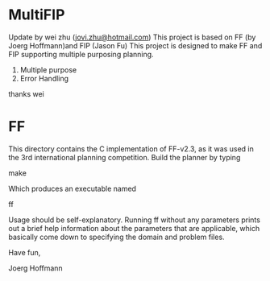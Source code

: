 MultiFIP
=============================================
Update by wei zhu (jovi.zhu@hotmail.com)
This project is based on FF (by Joerg Hoffmann)and FIP (Jason Fu)
This project is designed to make FF and FIP supporting multiple purposing planning.
1. Multiple purpose
2. Error Handling

thanks
wei





FF
=======================================

This directory contains the C implementation of FF-v2.3, as it was
used in the 3rd international planning competition. Build the planner
by typing

make

Which produces an executable named

ff

Usage should be self-explanatory. Running ff without any parameters
prints out a brief help information about the parameters that are
applicable, which basically come down to specifying the domain and
problem files.

Have fun,

Joerg Hoffmann
